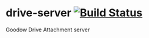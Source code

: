 drive-server [![Build Status](https://travis-ci.org/goodow/drive-server.svg?branch=master)](https://travis-ci.org/goodow/drive-server)
============

Goodow Drive Attachment server
